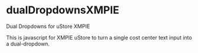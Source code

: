 # dualDropdownsXMPIE
Dual Dropdowns for uStore XMPIE

This is javascript for XMPIE uStore to turn a single cost center text input into a dual-dropdown.
